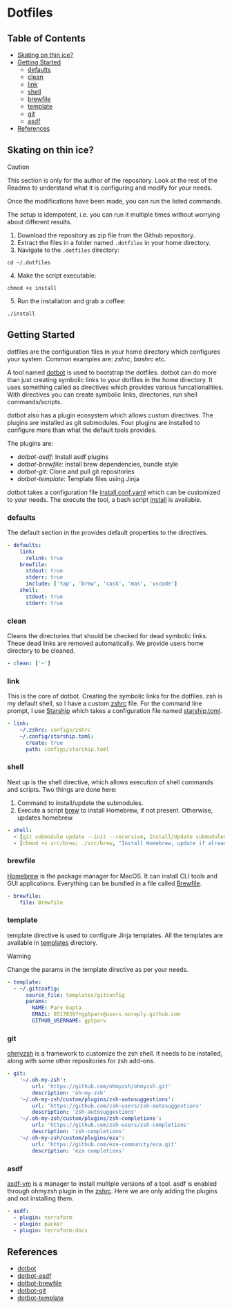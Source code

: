 # Dotfiles <!-- omit in toc -->

## Table of Contents <!-- omit in toc -->

- [Skating on thin ice?](#skating-on-thin-ice)
- [Getting Started](#getting-started)
  - [defaults](#defaults)
  - [clean](#clean)
  - [link](#link)
  - [shell](#shell)
  - [brewfile](#brewfile)
  - [template](#template)
  - [git](#git)
  - [asdf](#asdf)
- [References](#references)


## Skating on thin ice?

> [!CAUTION]
> This section is only for the author of the repository.
> Look at the rest of the Readme to understand what it is configuring and modify for your needs.
>
> Once the modifications have been made, you can run the listed commands.

The setup is idempotent, i.e. you can run it multiple times without worrying about different results.

1. Download the repository as zip file from the Github repository.
2. Extract the files in a folder named `.dotfiles` in your home directory.
3. Navigate to the `.dotfiles` directory:

```shell
cd ~/.dotfiles
```

4. Make the script executable:

```shell
chmod +x install
```

5. Run the installation and grab a coffee:

```shell
./install
```

## Getting Started

dotfiles are the configuration files in your home directory which configures your system. Common examples are: *zshrc*, *bashrc* etc. 

A tool named [dotbot](https://github.com/anishathalye/dotbot) is used to bootstrap the dotfiles. dotbot can do more than just creating symbolic links to your dotfiles in the home directory. It uses something called as directives which provides various funcationalities. With directives you can create symbolic links, directories, run shell commands/scripts. 

dotbot also has a plugin ecosystem which allows custom directives. The plugins are installed as git submodules. Four plugins are installed to configure more than what the default tools provides.

The plugins are:

- *dotbot-asdf*: Install asdf plugins
- *dotbot-brewfile*: Install brew dependencies, bundle style
- *dotbot-git*: Clone and pull git repositories
- *dotbot-template*: Template files using Jinja

dotbot takes a configuration file [install.conf.yaml](install.conf.yaml) which can be customized to your needs. The execute the tool, a bash script [install](install) is available.

### defaults

The default section in the provides default properties to the directives.

```yaml
- defaults:
    link:
      relink: true
    brewfile:
      stdout: true
      stderr: true
      include: ['tap', 'brew', 'cask', 'mas', 'vscode']
    shell:
      stdout: true
      stderr: true
```

### clean

Cleans the directories that should be checked for dead symbolic links. These dead links are removed automatically. We provide users home directory to be cleaned.

```yaml
- clean: ['~']
```

### link

This is the core of dotbot. Creating the symbolic links for the dotfiles. zsh is my default shell, so I have a custom [zshrc](configs/zshrc) file. For the command line prompt, I use [Starship](https://starship.rs) which takes a configuration file named [starship.toml](configs/starship.toml). 

```yaml
- link:
    ~/.zshrc: configs/zshrc
    ~/.config/starship.toml: 
      create: true
      path: configs/starship.toml
```

### shell

Next up is the shell directive, which allows execution of shell commands and scripts. Two things are done here: 

1. Command to install/update the submodules.
2. Execute a script [brew](src/brew) to install Homebrew, if not present. Otherwise, updates homebrew.

```yaml
- shell:
  - [git submodule update --init --recursive, Install/Update submodules]
  - [chmod +x src/brew; ./src/brew, "Install Homebrew, update if already present"]
```

### brewfile

[Homebrew](https://brew.sh/) is the package manager for MacOS. It can install CLI tools and GUI applications. Everything can be bundled in a file called [Brewfile](Brewfile).

```yaml
- brewfile:
    file: Brewfile
```

### template

template directive is used to configure Jinja templates. All the templates are available in [templates](templates) directory.

> [!WARNING]
> Change the params in the template directive as per your needs.

```yaml
- template:
  - ~/.gitconfig:
      source_file: templates/gitconfig
      params:
        NAME: Parv Gupta
        EMAIL: 85178397+gptparv@users.noreply.github.com
        GITHUB_USERNAME: gptparv
```

### git

[ohmyzsh](https://github.com/ohmyzsh/ohmyzsh) is a framework to customize the zsh shell. It needs to be installed, along with some other repositories for zsh add-ons. 

```yaml
- git:
    '~/.oh-my-zsh':
        url: 'https://github.com/ohmyzsh/ohmyzsh.git'
        description: 'oh-my-zsh'
    '~/.oh-my-zsh/custom/plugins/zsh-autosuggestions':
        url: 'https://github.com/zsh-users/zsh-autosuggestions'
        description: 'zsh-autosuggestions'
    '~/.oh-my-zsh/custom/plugins/zsh-completions':
        url: 'https://github.com/zsh-users/zsh-completions'
        description: 'zsh-completions'
    '~/.oh-my-zsh/custom/plugins/eza':
        url: 'https://github.com/eza-community/eza.git'
        description: 'eza completions'
```

### asdf

[asdf-vm](https://asdf-vm.com/) is a manager to install multiple versions of a tool. asdf is enabled through ohmyzsh plugin in the [zshrc](configs/zshrc). Here we are only adding the plugins and not installing them.

```yaml
- asdf:
  - plugin: terraform
  - plugin: packer
  - plugin: terraform-docs
```

## References

- [dotbot](https://github.com/anishathalye/dotbot)
- [dotbot-asdf](https://github.com/sobolevn/dotbot-asdf)
- [dotbot-brewfile](https://github.com/sobolevn/dotbot-brewfile)
- [dotbot-git](https://github.com/DrDynamic/dotbot-git)
- [dotbot-template](https://github.com/ssbanerje/dotbot-template)
